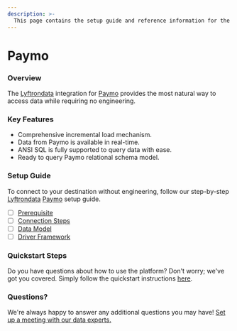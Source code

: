 ```yaml
---
description: >-
  This page contains the setup guide and reference information for the Paymo source connector.
---
```


# Paymo

### Overview

The [Lyftrondata](https://www.lyftrondata.com/) integration for [Paymo](https://www.lyftrondata.com/integration/sales-analytics/paymo/) provides the most natural way to access data while requiring no engineering.

### Key Features

* Comprehensive incremental load mechanism.
* Data from Paymo is available in real-time.&#x20;
* ANSI SQL is fully supported to query data with ease.
* Ready to query Paymo relational schema model.

### Setup Guide

To connect to your destination without engineering, follow our step-by-step [Lyftrondata](https://www.lyftrondata.com/)  [Paymo](https://www.lyftrondata.com/integration/sales-analytics/paymo/) setup guide.

* [ ] [Prerequisite](prerequisite.md)
* [ ] [Connection Steps](connection-steps.md)
* [ ] [Data Model](data-model/erd.md)
* [ ] [Driver Framework](driver-framework/)

### Quickstart Steps

Do you have questions about how to use the platform? Don't worry; we've got you covered. Simply follow the quickstart instructions [here](../README.md).

### Questions? <a href="#questions" id="questions"></a>

We're always happy to answer any additional questions you may have! [Set up a meeting with our data experts.](https://www.lyftrondata.com/book-a-meeting/)

